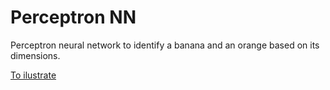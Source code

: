 # Perceptron NN

Perceptron neural network to identify a banana and an orange based on its dimensions.

[To ilustrate](l_b.jpg)
